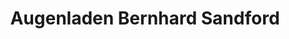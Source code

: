---
title: "Augenladen Bernhard Sandford"
url: /mannheim/augenladen-bernhard-sandford/
shop: Kunst
---